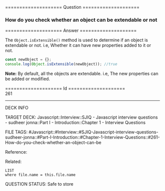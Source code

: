 ==================== Question ====================  

### How do you check whether an object can be extendable or not  

==================== Answer ====================  

The `Object.isExtensible()` method is used to determine if an object is
extendable or not. i.e, Whether it can have new properties added to it or not.

```javascript
const newObject = {};
console.log(Object.isExtensible(newObject)); //true
```

**Note:** By default, all the objects are extendable. i.e, The new properties
can be added or modified.

==================== Id ====================  
261

---

DECK INFO

TARGET DECK: Javascript::Interview::SJIQ - Javascript interview questions - sudheer jonna::Part I - Introduction::Chapter 1 - Interview Questions

FILE TAGS: #Javascript::#Interview::#SJIQ-Javascript-interview-questions-sudheer-jonna::#Part-I-Introduction::#Chapter-1-Interview-Questions::#261-How-do-you-check-whether-an-object-can-be

Reference:

Related:

```dataview
LIST
where file.name = this.file.name
```

QUESTION STATUS: Safe to store

